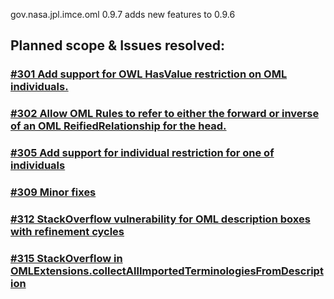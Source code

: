 gov.nasa.jpl.imce.oml 0.9.7 adds new features to 0.9.6

## Planned scope & Issues resolved:

### [#301 Add support for OWL HasValue restriction on OML individuals.](https://github.com/JPL-IMCE/gov.nasa.jpl.imce.oml/issues/301)

### [#302 Allow OML Rules to refer to either the forward or inverse of an OML ReifiedRelationship for the head.](https://github.com/JPL-IMCE/gov.nasa.jpl.imce.oml/issues/302)

### [#305 Add support for individual restriction for one of individuals](https://github.com/JPL-IMCE/gov.nasa.jpl.imce.oml/issues/305)

### [#309 Minor fixes](https://github.com/JPL-IMCE/gov.nasa.jpl.imce.oml/issues/309)

### [#312 StackOverflow vulnerability for OML description boxes with refinement cycles](https://github.com/JPL-IMCE/gov.nasa.jpl.imce.oml/issues/312)

### [#315 StackOverflow in OMLExtensions.collectAllImportedTerminologiesFromDescription](https://github.com/JPL-IMCE/gov.nasa.jpl.imce.oml/issues/315)
